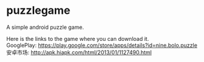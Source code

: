 puzzlegame
==========

A simple android puzzle game.

Here is the links to the game where you can download it.  
GooglePlay: https://play.google.com/store/apps/details?id=nine.bolo.puzzle  
安卓市场: http://apk.hiapk.com/html/2013/01/1127490.html

